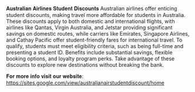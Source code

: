 𝐀𝐮𝐬𝐭𝐫𝐚𝐥𝐢𝐚𝐧 𝐀𝐢𝐫𝐥𝐢𝐧𝐞𝐬 𝐒𝐭𝐮𝐝𝐞𝐧𝐭 𝐃𝐢𝐬𝐜𝐨𝐮𝐧𝐭𝐬
Australian airlines offer enticing student discounts, making travel more affordable for students in Australia. These discounts apply to both domestic and international flights, with airlines like Qantas, Virgin Australia, and Jetstar providing significant savings on domestic routes, while carriers like Emirates, Singapore Airlines, and Cathay Pacific offer student-friendly fares for international travel. To qualify, students must meet eligibility criteria, such as being full-time and presenting a student ID. Benefits include substantial savings, flexible booking options, and loyalty program perks. Take advantage of these discounts to explore new destinations without breaking the bank.

𝐅𝐨𝐫 𝐦𝐨𝐫𝐞 𝐢𝐧𝐟𝐨 𝐯𝐢𝐬𝐢𝐭 𝐨𝐮𝐫 𝐰𝐞𝐛𝐬𝐢𝐭𝐞:
https://sites.google.com/view/australianairstudentdiscount/home
